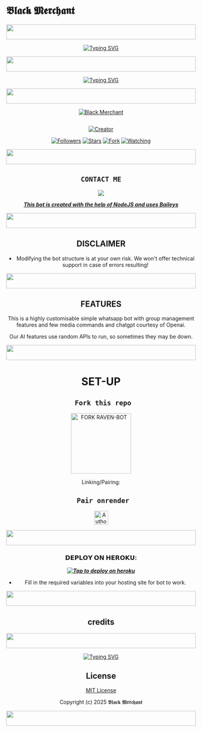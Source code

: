 # 𝕭𝖑𝖆𝖈𝖐 𝕸𝖊𝖗𝖈𝖍𝖆𝖓𝖙
<p align="center">
  <img src="https://i.imgur.com/dBaSKWF.gif" height="40" width="100%">
</p>
<div align="center">
<a href="https://git.io/typing-svg"><img src="https://readme-typing-svg.demolab.com?font=Black+Ops+One&size=50&pause=1000&color=1BAFBAFF&center=true&width=910&height=100&lines=HI+THIS+IS+BLACK-MD;A+MULTI+DEVICE+WHATSAPP+BOT;SCRIPTED+BY+MERCHANT;STAR+AND+FORK+REPO" alt="Typing SVG" /></a>
  </p>

<p align="center">
  <img src="https://i.imgur.com/dBaSKWF.gif" height="40" width="100%">
</p>

  [![Typing SVG](https://readme-typing-svg.herokuapp.com?font=Rockstar-ExtraBold&size=30&pause=1000&color=ff00bd&center=true&vCenter=true&width=815&height=60&lines=▭+▬+▭+▬+▭+▬+▭+▬+▭+▬+▭)](https://git.io/typing-svg)

<p align="center">
  <img src="https://i.imgur.com/dBaSKWF.gif" height="40" width="100%">
</p>
  
<p align="center">
  
[![Black Merchant](https://github.com/Toxicant1.png?lenght=500width=500)](https://github.com/Toxicant1)
</p>
<p align="center">
  <a href="#"><img src="http://readme-typing-svg.herokuapp.com?color=d1fa02&center=true&vCenter=true&multiline=false&lines=𝕭𝖑𝖆𝖈𝖐 𝕸𝖊𝖗𝖈𝖍𝖆𝖓𝖙" alt="">
</p>
<p align="center">
<a href="#"><img title="Creator" src="https://img.shields.io/badge/Creator- Merchant-blue.svg?style=for-the-badge&logo=github"></a>
</p>
<p align="center">
<a href="https://github.com/Toxicant1?tab=followers"><img title="Followers" src="https://img.shields.io/github/followers/Toxicant1?label=Followers&style=social"></a>
<a href="https://github.com/Toxicant1/Black-merchant/stargazers/"><img title="Stars" src="https://img.shields.io/github/stars/Toxicant1/Black-merchant?&style=social"></a>
<a href="https://github.com/Toxicant1/Black-merchant/network/members"><img title="Fork" src="https://img.shields.io/github/forks/Toxicant1/Black-merchant?style=social"></a>
<a href="https://github.com/Toxicant1/Black-merchant/watchers"><img title="Watching" src="https://img.shields.io/github/watchers/Toxicant1/Black-merchant?label=Watching&style=social"></a>
</p>
 
<p align="center">
  <img src="https://i.imgur.com/dBaSKWF.gif" height="40" width="100%">
</p>

## ```CONTACT ME```

<p align="center">

<a href="https://api.whatsapp.com/send?phone=254741819582&text=Hello+👋+Merchant"><img src="https://img.shields.io/badge/Contact Merchant -25D366?style=for-the-badge&logo=whatsapp&logoColor=white" />


***This bot is created with the help of NodeJS and uses [Baileys](https://github.com/whiskeysockets/Baileys)***

<p align="center">
  <img src="https://i.imgur.com/dBaSKWF.gif" height="40" width="100%">
</p>

## DISCLAIMER
- Modifying the bot structure is at your own risk. We won't offer technical support in case of errors resulting!

<p align="center">
  <img src="https://i.imgur.com/dBaSKWF.gif" height="40" width="100%">
</p>

## FEATURES
This is a highly customisable simple whatsapp bot with group management features and few media commands and chatgpt courtesy of Openai.

Our AI features use random APIs to run, so sometimes they may be down.

<p align="center">
  <img src="https://i.imgur.com/dBaSKWF.gif" height="40" width="100%">
</p>

# SET-UP

## ` Fork this repo`
<p align="centre">
<a href="https://github.com/Toxicant1/black-super-bot/fork"><img src="https://img.shields.io/badge/Fork%20Create-purple?style=for-the-badge&logo=github" alt="FORK RAVEN-BOT" width="160"></a>
<p/>
  
Linking/Pairing:
## ` Pair onrender`
<p align="centre">
<a href="https://blacks-pair.onrender.com"><img height= "37" title="Author" src="https://img.shields.io/badge/Session-green?style=for-the-badge&logo=render"></a>
<p/>
            
<p align="center">
  <img src="https://i.imgur.com/dBaSKWF.gif" height="40" width="100%">
</p>

###  𝗗𝗘𝗣𝗟𝗢𝗬 𝗢𝗡 𝗛𝗘𝗥𝗢𝗞𝗨:


 
 ***[![Tap to deploy on heroku](https://www.herokucdn.com/deploy/button.svg)](https://blacks-progressive-platform.vercel.app/)***
 

    

- Fill in the required variables into your hosting site for bot to work.
 </h2>

<p align="center">
  <img src="https://i.imgur.com/dBaSKWF.gif" height="40" width="100%">
</p>

  ## credits    
<p align="center">
  <img src="https://i.imgur.com/dBaSKWF.gif" height="40" width="100%">
<p>
</p>
<div align="center">
<a href="https://git.io/typing-svg"><img src="https://readme-typing-svg.demolab.com?font=Black+Ops+One&size=50&pause=1000&color=1BAFBAFF&center=true&width=910&height=100&lines=CREDITED+TO+MERCHANT" alt="Typing SVG" /></a>
</p>
</div>




## License

[MIT License]((https://github.com/Toxicant1/Black-merchant)/LICENSE)

Copyright (c) 2025 𝕭𝖑𝖆𝖈𝖐 𝕸𝖊𝖗𝖈𝖍𝖆𝖓𝖙  

<p align="center">
  <img src="https://i.imgur.com/dBaSKWF.gif" height="40" width="100%">
</p>
